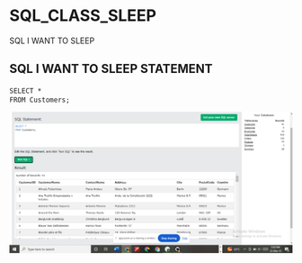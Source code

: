 # SQL_CLASS_SLEEP
SQL I WANT TO SLEEP

## SQL I WANT TO SLEEP STATEMENT
```
SELECT *
FROM Customers;
```
![SQL I WANT TO SLEEP STATEMENT](./SQL_I_WANT_TO_SLEEP.png)

